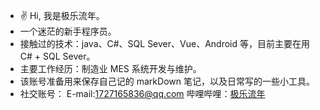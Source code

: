 <!---
Jlln1998/Jlln1998 is a ✨ special ✨ repository because its `README.md` (this file) appears on your GitHub profile.
You can click the Preview link to take a look at your changes.
--->

- ✌ Hi, 我是极乐流年。
- 一个迷茫的新手程序员。
- 接触过的技术：java、C#、SQL Sever、Vue、Android 等，目前主要在用 C# + SQL Sever。
- 主要工作经历：制造业 MES 系统开发与维护。
- 该账号准备用来保存自己记的 markDown 笔记，以及日常写的一些小工具。
- 社交账号：
  E-mail:1727165836@qq.com
  哔哩哔哩：[极乐流年](https://space.bilibili.com/101128677/)
